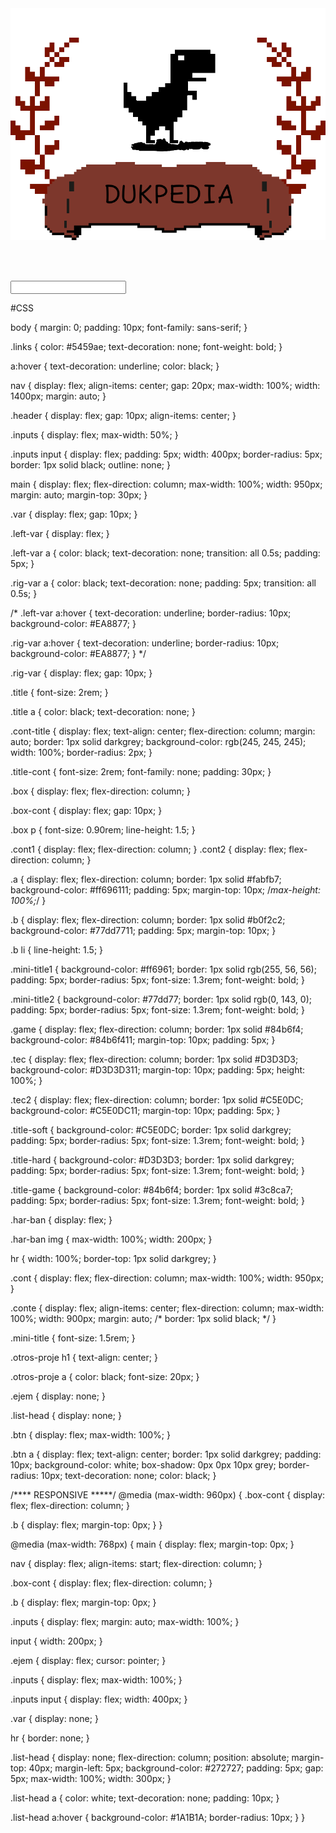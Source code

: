 
<html>
<head>
  <title>
    dukpedia
  </title>
  <link rel="stylesheet" href="style.css">
</head>
<body>

<main>
<img src="img/HB4MiJ(png).png">

<br/><br/>

<div class="listas">

<div class="inputs">
<input type="text" id="searchInput">
</div>

<!-- 
<ul id="list" class="hidden">
  <li><a href="https://www.google.com">Manzana</a></li>
  <li><a href="https://www.bing.com">Plátano</a></li>
  <li><a href="https://www.yahoo.com">Naranja</a></li>
  <li><a href="https://www.duckduckgo.com">Mango</a></li>
  <li><a href="https://www.ask.com">Piña</a></li>
  <li><a href="https://www.wikipedia.org">Fresa</a></li>
</ul>
</div> -->


</main>

<script>
/*
var searchInput = document.getElementById('searchInput');
var list = document.getElementById('list');
var listItems = list.querySelectorAll('li');
var currentIndex = -1;

searchInput.addEventListener('input', filterList);
searchInput.addEventListener('keydown', handleKey);
list.addEventListener('keydown', handleListKey);

document.addEventListener('click', function(event) {
  if (!list.contains(event.target) && event.target !== searchInput) {
    list.classList.add('hidden');
  }
});

function filterList() {
  var searchQuery = searchInput.value.trim().toLowerCase();
  if (searchQuery === '') {
    list.classList.add('hidden');
    return;
  }
  
  list.classList.remove('hidden');
  
  var visibleItems = Array.from(listItems).filter(function(item) {
    var text = item.textContent.toLowerCase();
    return text.includes(searchQuery);
  });

  currentIndex = -1;
  renderList(visibleItems);
}

function renderList(visibleItems) {
  list.innerHTML = '';
  visibleItems.forEach(function(item) {
    list.appendChild(item);
  });
}

function handleKey(e) {
  switch(e.key) {
    case 'ArrowDown':
      moveSelection(1);
      break;
    case 'ArrowUp':
      moveSelection(-1);
      break;
    case 'Enter':
      selectItem();
      break;
  }
}

function handleListKey(e) {
  switch(e.key) {
    case 'ArrowDown':
      e.preventDefault();
      moveListSelection(1);
      break;
    case 'ArrowUp':
      e.preventDefault();
      moveListSelection(-1);
      break;
    case 'Enter':
      selectItem();
      break;
  }
}

function moveSelection(step) {
  var newIndex = currentIndex + step;
  var visibleItems = Array.from(list.querySelectorAll('li'));
  if (newIndex >= 0 && newIndex < visibleItems.length) {
    currentIndex = newIndex;
    updateSelected();
    var selectedItem = visibleItems[newIndex].querySelector('a');
    searchInput.value = selectedItem.textContent;
  }
}

function moveListSelection(step) {
  var newIndex = currentIndex + step;
  var visibleItems = Array.from(list.querySelectorAll('li'));
  if (newIndex >= 0 && newIndex < visibleItems.length) {
    currentIndex = newIndex;
    updateSelected();
    var selectedItem = visibleItems[newIndex].querySelector('a');
    searchInput.value = selectedItem.textContent;
  }
}

function updateSelected() {
  var visibleItems = Array.from(list.querySelectorAll('li'));
  visibleItems.forEach(function(item, index) {
    item.classList.toggle('selected', index === currentIndex);
  });
}

function selectItem() {
  var visibleItems = Array.from(list.querySelectorAll('li'));
  if (currentIndex !== -1 && currentIndex < visibleItems.length) {
    var selectedItem = visibleItems[currentIndex].querySelector('a');
    var url = selectedItem.getAttribute('href');
    window.location.href = url;
  }
}
*/
</script>

</body>
</html>



#CSS

body {
  margin: 0;
  padding: 10px;
  font-family: sans-serif;
}

.links {
  color: #5459ae;
  text-decoration: none;
  font-weight: bold;
}

a:hover {
  text-decoration: underline;
  color: black;
}

nav {
  display: flex;
  align-items: center;
  gap: 20px;
  max-width: 100%;
  width: 1400px;
  margin: auto;
}

.header {
  display: flex;
  gap: 10px;
  align-items: center;
}

.inputs {
  display: flex;
  max-width: 50%;
}

.inputs input {
  display: flex;
  padding: 5px;
  width: 400px;
  border-radius: 5px;
  border: 1px solid black;
  outline: none;
}

main {
  display: flex;
  flex-direction: column;
  max-width: 100%;
  width: 950px;
  margin: auto;
  margin-top: 30px;
}

.var {
  display: flex;
  gap: 10px;
}

.left-var {
  display: flex;
}

.left-var a {
  color: black;
  text-decoration: none;
  transition: all 0.5s;
  padding: 5px;
}

.rig-var a {
  color: black;
  text-decoration: none;
  padding: 5px;
  transition: all 0.5s;
}

/*
.left-var a:hover {
  text-decoration: underline;
  border-radius: 10px;
  background-color: #EA8877;
}

.rig-var a:hover {
  text-decoration: underline;
  border-radius: 10px;
  background-color: #EA8877;
}
*/

.rig-var {
  display: flex;
  gap: 10px;
}

.title {
  font-size: 2rem;
}

.title a {
  color: black;
  text-decoration: none;
}

.cont-title {
  display: flex;
  text-align: center;
  flex-direction: column;
  margin: auto;
  border: 1px solid  darkgrey;
  background-color: rgb(245, 245, 245);
  width: 100%;
  border-radius: 2px;
}

.title-cont {
  font-size: 2rem;
  font-family: none;
  padding: 30px;
}

.box {
  display: flex;
  flex-direction: column;
}

.box-cont {
  display: flex;
  gap: 10px;
}

.box p {
  font-size: 0.90rem;
  line-height: 1.5;
}

.cont1 {
  display: flex;
  flex-direction: column;
}
.cont2 {
  display: flex;
  flex-direction: column;
}

.a {
  display: flex;
  flex-direction: column;
  border: 1px solid #fabfb7;
  background-color: #ff696111;
  padding: 5px;
  margin-top: 10px;
  /*max-height: 100%;*/
}

.b {
  display: flex;
  flex-direction: column;
  border: 1px solid #b0f2c2;
  background-color: #77dd7711;
  padding: 5px;
  margin-top: 10px;
}

.b li {
  line-height: 1.5;
}

.mini-title1 {
  background-color: #ff6961;
  border: 1px solid rgb(255, 56, 56);
  padding: 5px;
  border-radius: 5px;
  font-size: 1.3rem;
  font-weight: bold;
}

.mini-title2 {
  background-color: #77dd77;
  border: 1px solid rgb(0, 143, 0);
  padding: 5px;
  border-radius: 5px;
  font-size: 1.3rem;
  font-weight: bold;
}

.game {
  display: flex;
  flex-direction: column;
  border: 1px solid #84b6f4;
  background-color: #84b6f411;
  margin-top: 10px;
  padding: 5px;
}

.tec {
  display: flex;
  flex-direction: column;
  border: 1px solid #D3D3D3;
  background-color: #D3D3D311;
  margin-top: 10px;
  padding: 5px;
  height: 100%;
}

.tec2 {
  display: flex;
  flex-direction: column;
  border: 1px solid #C5E0DC;
  background-color: #C5E0DC11;
  margin-top: 10px;
  padding: 5px;
}

.title-soft {
  background-color: #C5E0DC;
  border: 1px solid darkgrey;
  padding: 5px;
  border-radius: 5px;
  font-size: 1.3rem;
  font-weight: bold;
}

.title-hard {
  background-color: #D3D3D3;
  border: 1px solid darkgrey;
  padding: 5px;
  border-radius: 5px;
  font-size: 1.3rem;
  font-weight: bold;
}

.title-game {
  background-color: #84b6f4;
  border: 1px solid #3c8ca7;
  padding: 5px;
  border-radius: 5px;
  font-size: 1.3rem;
  font-weight: bold;
}

.har-ban {
  display: flex;
}

.har-ban img {
  max-width: 100%;
  width: 200px;
}

hr {
  width: 100%;
  border-top: 1px solid darkgrey;
}

.cont {
  display: flex;
  flex-direction: column;
  max-width: 100%;
  width: 950px;
}

.conte {
  display: flex;
  align-items: center;
  flex-direction: column;
  max-width: 100%;
  width: 900px;
  margin: auto;
  /* border: 1px solid black; */
}

.mini-title {
  font-size: 1.5rem;
} 


.otros-proje h1 {
  text-align: center;
}

.otros-proje a {
  color: black;
  font-size: 20px;
}

.ejem {
  display: none;
}

.list-head {
  display: none;
}

.btn {
  display: flex;
  max-width: 100%;
}

.btn a {
  display: flex;
  text-align: center;
  border: 1px solid darkgrey;
  padding: 10px;
  background-color: white;
  box-shadow: 0px 0px 10px grey;
  border-radius: 10px;
  text-decoration: none;
  color: black;
}






/**** RESPONSIVE *****/
@media (max-width: 960px) {
  .box-cont {
    display: flex;
    flex-direction: column;
  }

  .b {
    display: flex;
    margin-top: 0px;
  }
}

@media (max-width: 768px) {
  main {
    display: flex;
    margin-top: 0px;
  }

  nav {
    display: flex;
    align-items: start;
    flex-direction: column;
  }

  .box-cont {
    display: flex;
    flex-direction: column;
  }

  .b {
    display: flex;
    margin-top: 0px;
  }

  .inputs {
    display: flex;
    margin: auto;
    max-width: 100%;
  }

  input {
    width: 200px;
  }

  .ejem {
    display: flex;
    cursor: pointer;
  }

  .inputs {
    display: flex;
    max-width: 100%;
  }

  .inputs input {
    display: flex;
    width: 400px;
  }

  .var {
    display: none;
  }
  
  hr {
    border: none;
  }

  .list-head {
    display: none;
    flex-direction: column;
    position: absolute;
    margin-top: 40px;
    margin-left: 5px;
    background-color: #272727;
    padding: 5px;
    gap: 5px;
    max-width: 100%;
    width: 300px;
  }

  .list-head a {
    color: white;
    text-decoration: none;
    padding: 10px;
  }

  .list-head a:hover {
    background-color: #1A1B1A;
    border-radius: 10px;
  }
}
